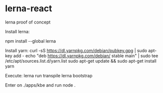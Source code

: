 # lerna-react
lerna proof of concept

Install lerna:

npm install --global lerna

Install yarn:
curl -sS https://dl.yarnpkg.com/debian/pubkey.gpg | sudo apt-key add -
echo "deb https://dl.yarnpkg.com/debian/ stable main" | sudo tee /etc/apt/sources.list.d/yarn.list
sudo apt-get update && sudo apt-get install yarn

Execute:
lerna run transpile
lerna bootstrap

Enter on ./apps/kbe and run node .
